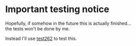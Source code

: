 # Important testing notice

Hopefully, if somehow in the future this is actually finished...  
the tests won't be done by me.

Instead I'll use [test262](https://github.com/tc39/test262) to test this.
